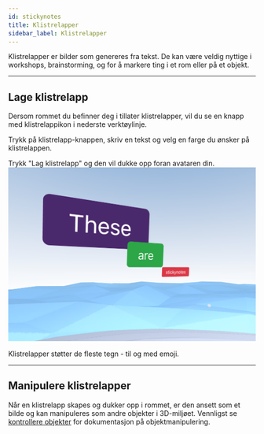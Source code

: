 ```yaml
---
id: stickynotes
title: Klistrelapper
sidebar_label: Klistrelapper
---
```


Klistrelapper er bilder som genereres fra tekst. De kan være veldig nyttige i workshops, brainstorming, og for å markere ting i et rom eller på et objekt.

---

## Lage klistrelapp

Dersom rommet du befinner deg i tillater klistrelapper, vil du se en knapp med klistrelappikon i nederste verktøylinje.

Trykk på klistrelapp-knappen, skriv en tekst og velg en farge du ønsker på klistrelappen.

Trykk "Lag klistrelapp" og den vil dukke opp foran avataren din.
![img](../static/img/notes.png 'Three sticky notes of varying size in a room')

Klistrelapper støtter de fleste tegn - til og med emoji.

---

## Manipulere klistrelapper

Når en klistrelapp skapes og dukker opp i rommet, er den ansett som et bilde og kan manipuleres som andre objekter i 3D-miljøet. Vennligst se [kontrollere objekter](controls.md) for dokumentasjon på objektmanipulering.

